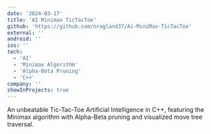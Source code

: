 ```yaml
---
date: '2024-03-17'
title: 'AI Minimax TicTacToe'
github: 'https://github.com/nragland37/Ai-MiniMax-TicTacToe'
external: ''
android: ''
ios: ''
tech:
  - 'AI'
  - 'Minimax Algorithm'
  - 'Alpha-Beta Pruning'
  - 'C++'
company: ''
showInProjects: true
---
```


<!--
<p align="center">
  <img src="/assets/ai-demo.gif" alt="AI Demo" style="width: 100%; max-width: 275px;" />
</p>
-->

An unbeatable Tic-Tac-Toe Artificial Intelligence in C++, featuring the Minimax algorithm with Alpha-Beta pruning and visualized move tree traversal.
